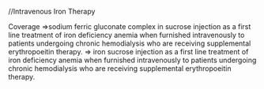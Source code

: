 //Intravenous Iron Therapy

Coverage
=>sodium ferric gluconate complex in sucrose injection as a first line treatment of iron deficiency anemia when furnished intravenously to patients undergoing chronic hemodialysis who are receiving supplemental erythropoeitin therapy.
=> iron sucrose injection as a first line treatment of iron deficiency anemia when furnished intravenously to patients undergoing chronic hemodialysis who are receiving supplemental erythropoeitin therapy.
